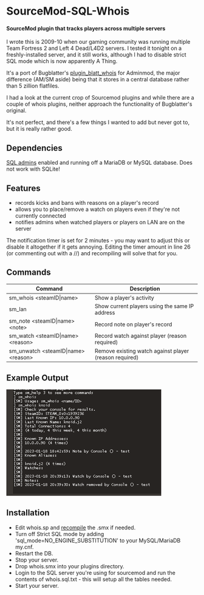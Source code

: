 # SourceMod-SQL-Whois
#### SourceMod plugin that tracks players across multiple servers

I wrote this is 2009-10 when our gaming community was running multiple Team Fortress 2 and Left 4 Dead/L4D2 servers. I tested it tonight on a freshly-installed server, and it still works, although I had to disable strict SQL mode which is now apparently A Thing.

It's a port of Bugblatter's [plugin_blatt_whois](https://web.archive.org/web/20111015055345/http://www.ravenousbugblatterbeast.pwp.blueyonder.co.uk/BugblatterPlugins/plugin_blatt_whois/Docs/index.htm) for Adminmod, the major difference (AM/SM aside) being that it stores in a central database rather than 5 zillion flatfiles.

I had a look at the current crop of Sourcemod plugins and while there are a couple of whois plugins, neither approach the functionality of Bugblatter's original.

It's not perfect, and there's a few things I wanted to add but never got to, but it is really rather good.

## Dependencies
[SQL admins](https://wiki.alliedmods.net/SQL_Admins_(SourceMod)) enabled and running off a MariaDB or MySQL database. Does not work with SQLite!

## Features
- records kicks and bans with reasons on a player's record
- allows you to place/remove a watch on players even if they're not currently connected
- notifies admins when watched players or players on LAN are on the server

The notification timer is set for 2 minutes - you may want to adjust this or disable it altogether if it gets annoying. Editing the timer amount in line 26 (or commenting out with a //) and recompiling will solve that for you.

## Commands
| Command | Description|
|----|----|
| sm_whois \<steamID\|name\> | Show a player's activity |
| sm_lan | Show current players using the same IP address |
| sm_note \<steamID\|name\> \<note\> | Record note on player's record |
| sm_watch \<steamID\|name\> \<reason\> | Record watch against player (reason required) |
| sm_unwatch \<steamID\|name\> \<reason\> | Remove existing watch against player (reason required) |

## Example Output
![Example Whois Output](whois.png)

## Installation
- Edit whois.sp and [recompile](https://www.sourcemod.net/compiler.php) the .smx if needed.
- Turn off Strict SQL mode by adding 'sql_mode=NO_ENGINE_SUBSTITUTION' to your MySQL/MariaDB my.cnf.
- Restart the DB.
- Stop your server.
- Drop whois.smx into your plugins directory.
- Login to the SQL server you're using for sourcemod and run the contents of whois.sql.txt - this will setup all the tables needed.
- Start your server. 
